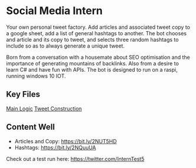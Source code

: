 # Social Media Intern
Your own personal tweet factory. Add articles and associated tweet copy to a google sheet, add a list of general hashtags to another. 
The bot chooses and article and its copy to tweet, and selects three random hashtags to include so as to always generate a unique tweet. 

Born from a conversation with a housemate about SEO optimisation and the importance of generating mountains of backlinks. Also from a desire to learn C# and have fun with APIs. 
The bot is designed to run on a raspi, running windows 10 IOT. 

## Key Files
[Main Logic](SocialMediaIntern/Intern.cs)
[Tweet Construction](SocialMediaIntern/Tweet.cs)

## Content Well
- Articles and Copy: https://bit.ly/2NUT5HD
- Hashtags: https://bit.ly/2NQuuUA

Check out a test run here: https://twitter.com/InternTest5
